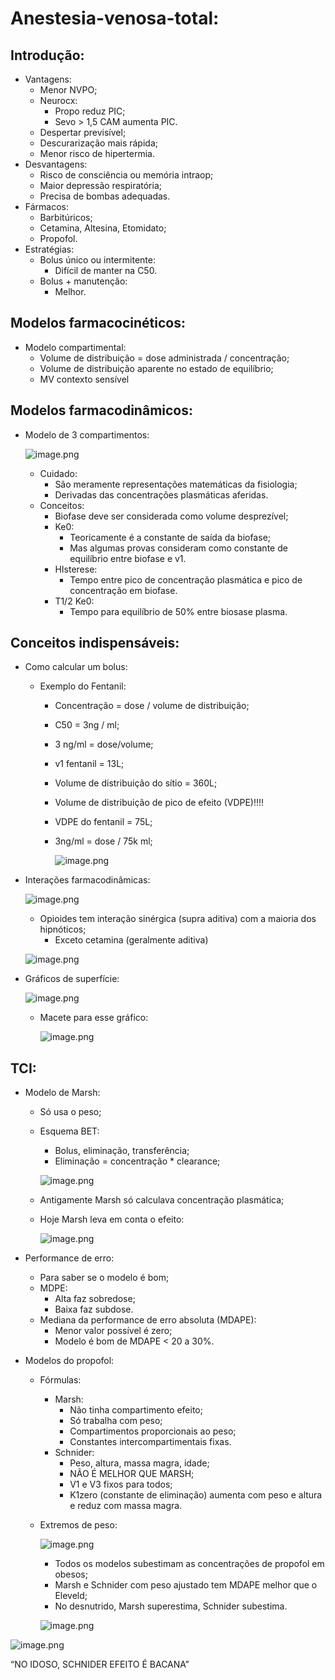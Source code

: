 # Anestesia-venosa-total:

## Introdução:

- Vantagens:
    - Menor NVPO;
    - Neurocx:
        - Propo reduz PIC;
        - Sevo > 1,5 CAM aumenta PIC.
    - Despertar previsível;
    - Descurarização mais rápida;
    - Menor risco de hipertermia.
- Desvantagens:
    - Risco de consciência ou memória intraop;
    - Maior depressão respiratória;
    - Precisa de bombas adequadas.
- Fármacos:
    - Barbitúricos;
    - Cetamina, Altesina, Etomidato;
    - Propofol.
- Estratégias:
    - Bolus único ou intermitente:
        - Difícil de manter na C50.
    - Bolus + manutenção:
        - Melhor.

## Modelos farmacocinéticos:

- Modelo compartimental:
    - Volume de distribuição = dose administrada / concentração;
    - Volume de distribuição aparente no estado de equilíbrio;
    - MV contexto sensível

## Modelos farmacodinâmicos:

- Modelo de 3 compartimentos:
    
    ![image.png](ANESTESIOLOGIA/IMGS/Anestesia-venosa-total/image.png)
    
    - Cuidado:
        - São meramente representações matemáticas da fisiologia;
        - Derivadas das concentrações plasmáticas aferidas.
    - Conceitos:
        - Biofase deve ser considerada como volume desprezível;
        - Ke0:
            - Teoricamente é a constante de saída da biofase;
            - Mas algumas provas consideram como constante de equilíbrio entre biofase e v1.
        - HIsterese:
            - Tempo entre pico de concentração plasmática e pico de concentração em biofase.
        - T1/2 Ke0:
            - Tempo para equilíbrio de 50% entre biosase plasma.

## Conceitos indispensáveis:

- Como calcular um bolus:
    - Exemplo do Fentanil:
        - Concentração = dose / volume de distribuição;
        - C50 = 3ng / ml;
        - 3 ng/ml = dose/volume;
        - v1 fentanil = 13L;
        - Volume de distribuição do sítio = 360L;
        - Volume de distribuição de pico de efeito (VDPE)!!!!
        - VDPE do fentanil = 75L;
        - 3ng/ml = dose / 75k ml;
            
            ![image.png](ANESTESIOLOGIA/IMGS/Anestesia-venosa-total/image%201.png)
            
- Interações farmacodinâmicas:
    
    ![image.png](ANESTESIOLOGIA/IMGS/Anestesia-venosa-total/image%202.png)
    
    - Opioides tem interação sinérgica (supra aditiva) com a maioria dos hipnóticos;
        - Exceto cetamina (geralmente aditiva)
    
    ![image.png](ANESTESIOLOGIA/IMGS/Anestesia-venosa-total/image%203.png)
    
- Gráficos de superfície:
    
    ![image.png](ANESTESIOLOGIA/IMGS/Anestesia-venosa-total/image%204.png)
    
    - Macete para esse gráfico:
        
        ![image.png](ANESTESIOLOGIA/IMGS/Anestesia-venosa-total/image%205.png)
        

## TCI:

- Modelo de Marsh:
    - Só usa o peso;
    - Esquema BET:
        - Bolus, eliminação, transferência;
        - Eliminação = concentração * clearance;
        
        ![image.png](ANESTESIOLOGIA/IMGS/Anestesia-venosa-total/image%206.png)
        
    - Antigamente Marsh só calculava concentração plasmática;
    - Hoje Marsh leva em conta o efeito:
        
        ![image.png](ANESTESIOLOGIA/IMGS/Anestesia-venosa-total/image%207.png)
        
- Performance de erro:
    - Para saber se o modelo é bom;
    - MDPE:
        - Alta faz sobredose;
        - Baixa faz subdose.
    - Mediana da performance de erro absoluta (MDAPE):
        - Menor valor possível é zero;
        - Modelo é bom de MDAPE < 20 a 30%.
- Modelos do propofol:
    - Fórmulas:
        - Marsh:
            - Não tinha compartimento efeito;
            - Só trabalha com peso;
            - Compartimentos proporcionais ao peso;
            - Constantes intercompartimentais fixas.
        - Schnider:
            - Peso, altura, massa magra, idade;
            - NÃO É MELHOR QUE MARSH;
            - V1 e V3 fixos para todos;
            - K1zero (constante de eliminação) aumenta com peso e altura e reduz com massa magra.
    - Extremos de peso:
        
        ![image.png](ANESTESIOLOGIA/IMGS/Anestesia-venosa-total/image%208.png)
        
        - Todos os modelos subestimam as concentrações de propofol em obesos;
        - Marsh e Schnider com peso ajustado tem MDAPE melhor que o Eleveld;
        - No desnutrido, Marsh superestima, Schnider subestima.
        
        ![image.png](ANESTESIOLOGIA/IMGS/Anestesia-venosa-total/image%209.png)
        

![image.png](ANESTESIOLOGIA/IMGS/Anestesia-venosa-total/image%2010.png)

“NO IDOSO, SCHNIDER EFEITO É BACANA”
